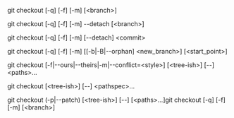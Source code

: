 git checkout \[-q\] \[-f\] \[-m\] \[&lt;branch&gt;\]

git checkout \[-q\] \[-f\] \[-m\] --detach \[&lt;branch&gt;\]

git checkout \[-q\] \[-f\] \[-m\] \[--detach\] &lt;commit&gt;

git checkout \[-q\] \[-f\] \[-m\] \[\[-b\|-B\|--orphan\] &lt;new\_branch&gt;\] \[&lt;start\_point&gt;\]

git checkout \[-f\|--ours\|--theirs\|-m\|--conflict=&lt;style&gt;\] \[&lt;tree-ish&gt;\] \[--\] &lt;paths&gt;…​

git checkout \[&lt;tree-ish&gt;\] \[--\] &lt;pathspec&gt;…​

git checkout \(-p\|--patch\) \[&lt;tree-ish&gt;\] \[--\] \[&lt;paths&gt;…​\]git checkout \[-q\] \[-f\] \[-m\] \[&lt;branch&gt;\]



